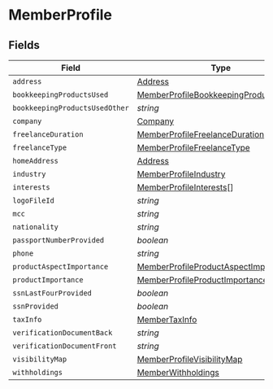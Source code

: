 # MemberProfile


## Fields

| Field                                                                                                 | Type                                                                                                  | Required                                                                                              | Description                                                                                           |
| ----------------------------------------------------------------------------------------------------- | ----------------------------------------------------------------------------------------------------- | ----------------------------------------------------------------------------------------------------- | ----------------------------------------------------------------------------------------------------- |
| `address`                                                                                             | [Address](../../models/shared/address.md)                                                             | :heavy_minus_sign:                                                                                    | N/A                                                                                                   |
| `bookkeepingProductsUsed`                                                                             | [MemberProfileBookkeepingProductsUsed](../../models/shared/memberprofilebookkeepingproductsused.md)[] | :heavy_minus_sign:                                                                                    | N/A                                                                                                   |
| `bookkeepingProductsUsedOther`                                                                        | *string*                                                                                              | :heavy_minus_sign:                                                                                    | N/A                                                                                                   |
| `company`                                                                                             | [Company](../../models/shared/company.md)                                                             | :heavy_minus_sign:                                                                                    | N/A                                                                                                   |
| `freelanceDuration`                                                                                   | [MemberProfileFreelanceDuration](../../models/shared/memberprofilefreelanceduration.md)               | :heavy_minus_sign:                                                                                    | N/A                                                                                                   |
| `freelanceType`                                                                                       | [MemberProfileFreelanceType](../../models/shared/memberprofilefreelancetype.md)                       | :heavy_minus_sign:                                                                                    | N/A                                                                                                   |
| `homeAddress`                                                                                         | [Address](../../models/shared/address.md)                                                             | :heavy_minus_sign:                                                                                    | N/A                                                                                                   |
| `industry`                                                                                            | [MemberProfileIndustry](../../models/shared/memberprofileindustry.md)                                 | :heavy_minus_sign:                                                                                    | N/A                                                                                                   |
| `interests`                                                                                           | [MemberProfileInterests](../../models/shared/memberprofileinterests.md)[]                             | :heavy_minus_sign:                                                                                    | N/A                                                                                                   |
| `logoFileId`                                                                                          | *string*                                                                                              | :heavy_minus_sign:                                                                                    | N/A                                                                                                   |
| `mcc`                                                                                                 | *string*                                                                                              | :heavy_minus_sign:                                                                                    | N/A                                                                                                   |
| `nationality`                                                                                         | *string*                                                                                              | :heavy_minus_sign:                                                                                    | N/A                                                                                                   |
| `passportNumberProvided`                                                                              | *boolean*                                                                                             | :heavy_minus_sign:                                                                                    | N/A                                                                                                   |
| `phone`                                                                                               | *string*                                                                                              | :heavy_minus_sign:                                                                                    | N/A                                                                                                   |
| `productAspectImportance`                                                                             | [MemberProfileProductAspectImportance](../../models/shared/memberprofileproductaspectimportance.md)[] | :heavy_minus_sign:                                                                                    | N/A                                                                                                   |
| `productImportance`                                                                                   | [MemberProfileProductImportance](../../models/shared/memberprofileproductimportance.md)[]             | :heavy_minus_sign:                                                                                    | N/A                                                                                                   |
| `ssnLastFourProvided`                                                                                 | *boolean*                                                                                             | :heavy_minus_sign:                                                                                    | N/A                                                                                                   |
| `ssnProvided`                                                                                         | *boolean*                                                                                             | :heavy_minus_sign:                                                                                    | N/A                                                                                                   |
| `taxInfo`                                                                                             | [MemberTaxInfo](../../models/shared/membertaxinfo.md)                                                 | :heavy_minus_sign:                                                                                    | N/A                                                                                                   |
| `verificationDocumentBack`                                                                            | *string*                                                                                              | :heavy_minus_sign:                                                                                    | N/A                                                                                                   |
| `verificationDocumentFront`                                                                           | *string*                                                                                              | :heavy_minus_sign:                                                                                    | N/A                                                                                                   |
| `visibilityMap`                                                                                       | [MemberProfileVisibilityMap](../../models/shared/memberprofilevisibilitymap.md)                       | :heavy_minus_sign:                                                                                    | N/A                                                                                                   |
| `withholdings`                                                                                        | [MemberWithholdings](../../models/shared/memberwithholdings.md)                                       | :heavy_minus_sign:                                                                                    | N/A                                                                                                   |